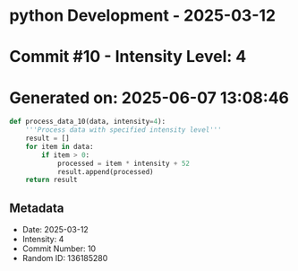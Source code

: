 ﻿# python Development - 2025-03-12
# Commit #10 - Intensity Level: 4
# Generated on: 2025-06-07 13:08:46
```python
def process_data_10(data, intensity=4):
    '''Process data with specified intensity level'''
    result = []
    for item in data:
        if item > 0:
            processed = item * intensity + 52
            result.append(processed)
    return result
```
## Metadata
- Date: 2025-03-12
- Intensity: 4
- Commit Number: 10
- Random ID: 136185280

